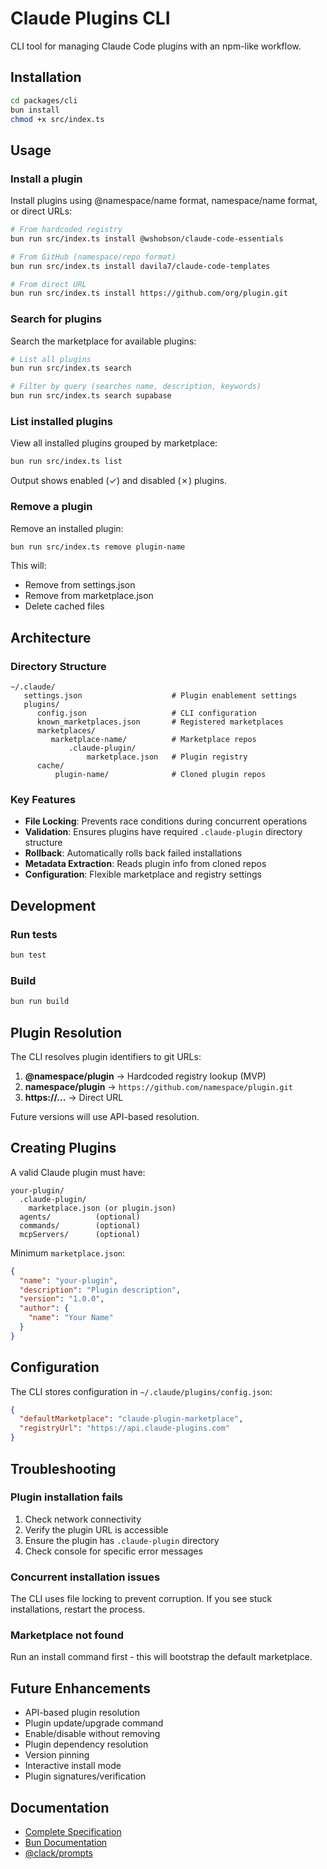 # Claude Plugins CLI

CLI tool for managing Claude Code plugins with an npm-like workflow.

## Installation

```bash
cd packages/cli
bun install
chmod +x src/index.ts
```

## Usage

### Install a plugin

Install plugins using @namespace/name format, namespace/name format, or direct URLs:

```bash
# From hardcoded registry
bun run src/index.ts install @wshobson/claude-code-essentials

# From GitHub (namespace/repo format)
bun run src/index.ts install davila7/claude-code-templates

# From direct URL
bun run src/index.ts install https://github.com/org/plugin.git
```

### Search for plugins

Search the marketplace for available plugins:

```bash
# List all plugins
bun run src/index.ts search

# Filter by query (searches name, description, keywords)
bun run src/index.ts search supabase
```

### List installed plugins

View all installed plugins grouped by marketplace:

```bash
bun run src/index.ts list
```

Output shows enabled (✓) and disabled (✗) plugins.

### Remove a plugin

Remove an installed plugin:

```bash
bun run src/index.ts remove plugin-name
```

This will:
- Remove from settings.json
- Remove from marketplace.json
- Delete cached files

## Architecture

### Directory Structure

```
~/.claude/
   settings.json                    # Plugin enablement settings
   plugins/
      config.json                   # CLI configuration
      known_marketplaces.json       # Registered marketplaces
      marketplaces/
         marketplace-name/          # Marketplace repos
             .claude-plugin/
                 marketplace.json   # Plugin registry
      cache/
          plugin-name/              # Cloned plugin repos
```

### Key Features

- **File Locking**: Prevents race conditions during concurrent operations
- **Validation**: Ensures plugins have required `.claude-plugin` directory structure
- **Rollback**: Automatically rolls back failed installations
- **Metadata Extraction**: Reads plugin info from cloned repos
- **Configuration**: Flexible marketplace and registry settings

## Development

### Run tests

```bash
bun test
```

### Build

```bash
bun run build
```

## Plugin Resolution

The CLI resolves plugin identifiers to git URLs:

1. **@namespace/plugin** → Hardcoded registry lookup (MVP)
2. **namespace/plugin** → `https://github.com/namespace/plugin.git`
3. **https://...** → Direct URL

Future versions will use API-based resolution.

## Creating Plugins

A valid Claude plugin must have:

```
your-plugin/
  .claude-plugin/
    marketplace.json (or plugin.json)
  agents/          (optional)
  commands/        (optional)
  mcpServers/      (optional)
```

Minimum `marketplace.json`:

```json
{
  "name": "your-plugin",
  "description": "Plugin description",
  "version": "1.0.0",
  "author": {
    "name": "Your Name"
  }
}
```

## Configuration

The CLI stores configuration in `~/.claude/plugins/config.json`:

```json
{
  "defaultMarketplace": "claude-plugin-marketplace",
  "registryUrl": "https://api.claude-plugins.com"
}
```

## Troubleshooting

### Plugin installation fails

1. Check network connectivity
2. Verify the plugin URL is accessible
3. Ensure the plugin has `.claude-plugin` directory
4. Check console for specific error messages

### Concurrent installation issues

The CLI uses file locking to prevent corruption. If you see stuck installations, restart the process.

### Marketplace not found

Run an install command first - this will bootstrap the default marketplace.

## Future Enhancements

- API-based plugin resolution
- Plugin update/upgrade command
- Enable/disable without removing
- Plugin dependency resolution
- Version pinning
- Interactive install mode
- Plugin signatures/verification

## Documentation

- [Complete Specification](../../spec.md)
- [Bun Documentation](https://bun.sh/docs)
- [@clack/prompts](https://github.com/natemoo-re/clack)
